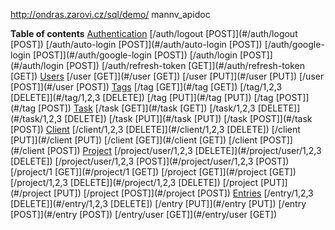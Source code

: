 http://ondras.zarovi.cz/sql/demo/
mannv_apidoc


**Table of contents**
[Authentication](#Authentication)
	[/auth/logout [POST]](#/auth/logout [POST])
	[/auth/auto-login [POST]](#/auth/auto-login [POST])
	[/auth/google-login [POST]](#/auth/google-login [POST])
	[/auth/login [POST]](#/auth/login [POST])
	[/auth/refresh-token [GET]](#/auth/refresh-token [GET])
[Users](#Users)
	[/user [GET]](#/user [GET])
	[/user [PUT]](#/user [PUT])
	[/user [POST]](#/user [POST])
[Tags](#Tags)
	[/tag [GET]](#/tag [GET])
	[/tag/1,2,3 [DELETE]](#/tag/1,2,3 [DELETE])
	[/tag [PUT]](#/tag [PUT])
	[/tag [POST]](#/tag [POST])
[Task](#Task)
	[/task [GET]](#/task [GET])
	[/task/1,2,3 [DELETE]](#/task/1,2,3 [DELETE])
	[/task [PUT]](#/task [PUT])
	[/task [POST]](#/task [POST])
[Client](#Client)
	[/client/1,2,3 [DELETE]](#/client/1,2,3 [DELETE])
	[/client [PUT]](#/client [PUT])
	[/client [GET]](#/client [GET])
	[/client [POST]](#/client [POST])
[Project](#Project)
	[/project/user/1,2,3 [DELETE]](#/project/user/1,2,3 [DELETE])
	[/project/user/1,2,3 [POST]](#/project/user/1,2,3 [POST])
	[/project/1 [GET]](#/project/1 [GET])
	[/project [GET]](#/project [GET])
	[/project/1,2,3 [DELETE]](#/project/1,2,3 [DELETE])
	[/project [PUT]](#/project [PUT])
	[/project [POST]](#/project [POST])
[Entries](#Entries)
	[/entry/1,2,3 [DELETE]](#/entry/1,2,3 [DELETE])
	[/entry [PUT]](#/entry [PUT])
	[/entry [POST]](#/entry [POST])
	[/entry/user [GET]](#/entry/user [GET])

